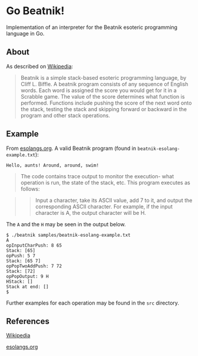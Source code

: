 # Go Beatnik!
Implementation of an interpreter for the Beatnik esoteric programming language in Go.

## About

As described on [Wikipedia](https://en.wikipedia.org/wiki/Beatnik_\(programming_language\)):

> Beatnik is a simple stack-based esoteric programming language, by Cliff L. Biffle. A beatnik program consists of any sequence of English words. Each word is assigned the score you would get for it in a Scrabble game. The value of the score determines what function is performed. Functions include pushing the score of the next word onto the stack, testing the stack and skipping forward or backward in the program and other stack operations.

## Example

From [esolangs.org](https://esolangs.org/wiki/Beatnik). A valid Beatnik program (found in `beatnik-esolang-example.txt`):

```
Hello, aunts! Around, around, swim!
```

> The code contains trace output to monitor the execution- what operation is run, the state of the stack, etc. This program executes as follows:

>> Input a character, take its ASCII value, add 7 to it, and output the corresponding ASCII character. For example, if the input character is A, the output character will be H.

The `A` and the `H` may be seen in the output below.

```
$ ./beatnik samples/beatnik-esolang-example.txt 
A
opInputCharPush: 8 65
Stack: [65]
opPush: 5 7
Stack: [65 7]
opPopTwoAddPush: 7 72
Stack: [72]
opPopOutput: 9 H
HStack: []
Stack at end: []
$
```

Further examples for each operation may be found in the `src` directory.

## References

[Wikipedia](https://en.wikipedia.org/wiki/Beatnik_\(programming_language\))

[esolangs.org](https://esolangs.org/wiki/Beatnik)

